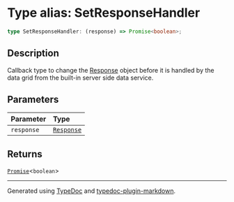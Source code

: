 # Type alias: SetResponseHandler

```ts
type SetResponseHandler: (response) => Promise<boolean>;
```

## Description

Callback type to change the [Response](https://developer.mozilla.org/docs/Web/API/Response)
object before it is handled by the data grid from the built-in server side data service.

## Parameters

| Parameter | Type |
| :------ | :------ |
| `response` | [`Response`]( https://developer.mozilla.org/docs/Web/API/Response ) |

## Returns

[`Promise`]( https://developer.mozilla.org/docs/Web/JavaScript/Reference/Global_Objects/Promise )\<`boolean`\>

***

Generated using [TypeDoc](https://typedoc.org) and [typedoc-plugin-markdown](https://typedoc-plugin-markdown.org).
